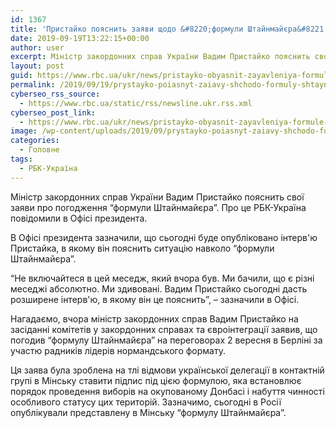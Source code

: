 ```yaml
---
id: 1367
title: 'Пристайко пояснить заяви щодо &#8220;формули Штайнмайєра&#8221;'
date: 2019-09-19T13:22:15+00:00
author: user
excerpt: Міністр закордонних справ України Вадим Пристайко пояснить свої заяви про погодження "формули Штайнмайєра". Про це РБК-Україна повідомили в Офісі президента. В...
layout: post
guid: https://www.rbc.ua/ukr/news/pristayko-obyasnit-zayavleniya-formule-shtaynmayera-1568899136.html
permalink: /2019/09/19/prystayko-poiasnyt-zaiavy-shchodo-formuly-shtaynmayiera/
cyberseo_rss_source:
  - https://www.rbc.ua/static/rss/newsline.ukr.rss.xml
cyberseo_post_link:
  - https://www.rbc.ua/ukr/news/pristayko-obyasnit-zayavleniya-formule-shtaynmayera-1568899136.html
image: /wp-content/uploads/2019/09/prystayko-poiasnyt-zaiavy-shchodo-formuly-shtaynmayiera.jpg
categories:
  - Головне
tags:
  - РБК-Україна
---
```

Міністр закордонних справ України Вадим Пристайко пояснить свої заяви про погодження &#8220;формули Штайнмайєра&#8221;. Про це РБК-Україна повідомили в Офісі президента.

В Офісі президента зазначили, що сьогодні буде опубліковано інтерв'ю Пристайка, в якому він пояснить ситуацію навколо &#8220;формули Штайнмайєра&#8221;.

&#8220;Не включайтеся в цей меседж, який вчора був. Ми бачили, що є різні меседжі абсолютно. Ми здивовані. Вадим Пристайко сьогодні дасть розширене інтерв'ю, в якому він це пояснить&#8221;, &#8211; зазначили в Офісі.

Нагадаємо, вчора міністр закордонних справ Вадим Пристайко на засіданні комітетів у закордонних справах та євроінтеграції заявив, що погодив &#8220;формулу Штайнмайєра&#8221; на переговорах 2 вересня в Берліні за участю радників лідерів нормандського формату.

Ця заява була зроблена на тлі відмови української делегації в контактній групі в Мінську ставити підпис під цією формулою, яка встановлює порядок проведення виборів на окупованому Донбасі і набуття чинності особливого статусу цих територій. Зазначимо, сьогодні в Росії опублікували представлену в Мінську &#8220;формулу Штайнмайєра&#8221;.</p>